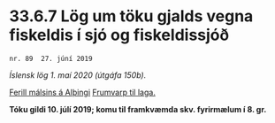 # 33.6.7 Lög um töku gjalds vegna fiskeldis í sjó og fiskeldissjóð

`nr. 89  27. júní 2019`

_Íslensk lög 1. maí 2020 (útgáfa 150b)._

[Ferill málsins á Alþingi](https://www.althingi.is/thingstorf/thingmalalistar-eftir-thingum/ferill/?ltg=149&mnr=710)
[Frumvarp til laga.](https://www.althingi.is/altext/149/s/1134.html)

**Tóku gildi 10. júlí 2019; komu til framkvæmda skv. fyrirmælum í 8. gr.**

